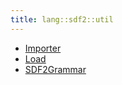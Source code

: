 ```yaml
---
title: lang::sdf2::util
---
```



* [Importer](../../../../Library/lang/sdf2/util/Importer.md)
* [Load](../../../../Library/lang/sdf2/util/Load.md)
* [SDF2Grammar](../../../../Library/lang/sdf2/util/SDF2Grammar.md)